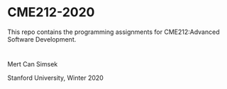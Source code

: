 # CME212-2020

This repo contains the programming assignments for CME212:Advanced Software Development.

# 
#
#


Mert Can Simsek

Stanford University, Winter 2020
